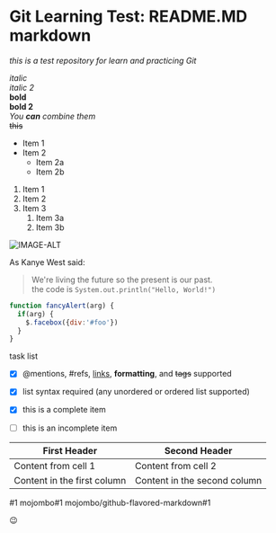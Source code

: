 # Git Learning Test: README.MD markdown
*this is a test repository for learn and practicing Git* 

*italic*
<br>
_italic 2_
<br>
**bold**
<br>
__bold 2__
<br>
_You **can** combine them_
<br>
~~this~~
<br>

* Item 1
* Item 2
  * Item 2a
  * Item 2b
  
1. Item 1
1. Item 2
1. Item 3
   1. Item 3a
   1. Item 3b
   
![IMAGE-ALT](https://i.picsum.photos/id/69/536/354.jpg?hmac=db-inQzMJVVZ_K74EU0XhuvI7QywerptRlOSBkxzvDA)


As Kanye West said:
> We're living the future so
> the present is our past.<br>
> the code is `System.out.println("Hello, World!")`


```javascript
function fancyAlert(arg) {
  if(arg) {
    $.facebox({div:'#foo'})
  }
}
```

task list
- [x] @mentions, #refs, [links](), **formatting**, and <del>tags</del> supported
- [x] list syntax required (any unordered or ordered list supported)
- [x] this is a complete item
- [ ] this is an incomplete item


First Header | Second Header
------------ | -------------
Content from cell 1 | Content from cell 2
Content in the first column | Content in the second column

#1
mojombo#1
mojombo/github-flavored-markdown#1


:wink: